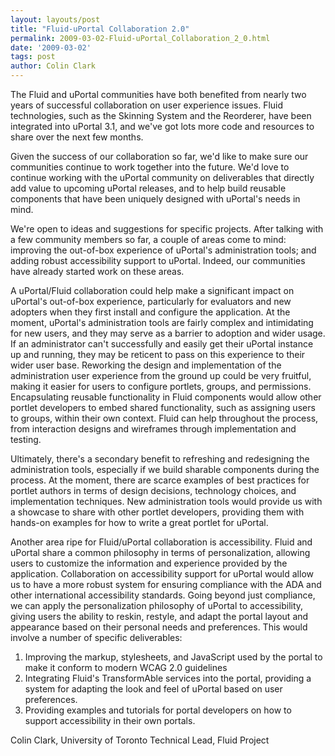 ```yaml
---
layout: layouts/post
title: "Fluid-uPortal Collaboration 2.0"
permalink: 2009-03-02-Fluid-uPortal_Collaboration_2_0.html
date: '2009-03-02'
tags: post
author: Colin Clark
---
```

The Fluid and uPortal communities have both benefited from nearly two years of successful collaboration on user
experience issues. Fluid technologies, such as the Skinning System and the Reorderer, have been integrated into
uPortal 3.1, and we&#39;ve got lots more code and resources to share over the next few months.

Given the success of our collaboration so far, we&#39;d like to make sure our communities continue to work
together into the future. We&#39;d love to continue working with the uPortal community on deliverables that
directly add value to upcoming uPortal releases, and to help build reusable components that have been uniquely
designed with uPortal&#39;s needs in mind.

We&#39;re open to ideas and suggestions for specific projects. After talking with a few community members so far,
a couple of areas come to mind: improving the out-of-box experience of uPortal&#39;s administration tools; and adding
robust accessibility support to uPortal. Indeed, our communities have already started work on these areas.

A uPortal/Fluid collaboration could help make a significant impact on uPortal&#39;s out-of-box experience,
particularly for evaluators and new adopters when they first install and configure the application. At the moment,
uPortal&#39;s administration tools are fairly complex and intimidating for new users, and they may serve as a
barrier to adoption and wider usage. If an administrator can&#39;t successfully and easily get their uPortal
instance up and running, they may be reticent to pass on this experience to their wider user base. Reworking
the design and implementation of the administration user experience from the ground up could be very fruitful,
making it easier for users to configure portlets, groups, and permissions. Encapsulating reusable functionality
in Fluid components would allow other portlet developers to embed shared functionality, such as assigning
users to groups, within their own context. Fluid can help throughout the process, from interaction designs
and wireframes through implementation and testing.

Ultimately, there&#39;s a secondary benefit to refreshing and redesigning the administration tools, especially if
we build sharable components during the process. At the moment, there are scarce examples of best practices for
portlet authors in terms of design decisions, technology choices, and implementation techniques. New administration
tools would provide us with a showcase to share with other portlet developers, providing them with hands-on examples
for how to write a great portlet for uPortal.

Another area ripe for Fluid/uPortal collaboration is accessibility. Fluid and uPortal share a common
philosophy in
terms of personalization, allowing users to customize the information and experience provided by the application.
Collaboration on accessibility support for uPortal would allow us to have a more robust system for ensuring compliance
with the ADA and other international accessibility standards. Going beyond just compliance, we can apply the
personalization philosophy of uPortal to accessibility, giving users the ability to reskin, restyle, and adapt the
portal layout and appearance based on their personal needs and preferences. This would involve a number of specific
deliverables:

1. Improving the markup, stylesheets, and JavaScript used by the portal to make it conform to modern WCAG 2.0 guidelines
2. Integrating Fluid&#39;s TransformAble services into the portal, providing a system for adapting the look
   and feel of uPortal based on user preferences.
3. Providing examples and tutorials for portal developers on how to support accessibility in their own portals.

Colin Clark, University of Toronto
Technical Lead, Fluid Project

